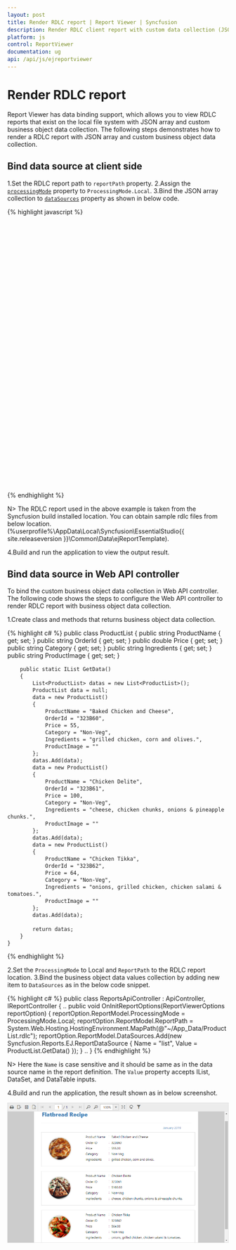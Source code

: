 ```yaml
---
layout: post
title: Render RDLC report | Report Viewer | Syncfusion
description: Render RDLC client report with custom data collection (JSON array, IList, DataSet, and DataTable) using JavaScript Report Viewer.
platform: js
control: ReportViewer
documentation: ug
api: /api/js/ejreportviewer
---
```


# Render RDLC report

Report Viewer has data binding support, which allows you to view RDLC reports that exist on the local file system with JSON array and custom business object data collection. The following steps demonstrates how to render a RDLC report with JSON array and custom business object data collection.

## Bind data source at client side
1.Set the RDLC report path to `reportPath` property.
2.Assign the [`processingMode`](../api/ejreportviewer#members:processingmode) property to `ProcessingMode.Local`.
3.Bind the JSON array collection to [`dataSources`](../api/ejreportviewer#members:datasources) property as shown in below code.

{% highlight javascript %}
<div style="height: 100%; width: 100%;">
        <div style="height: 600px; width: 950px; min-height: 400px;" id="viewer"></div>
        <script type="text/javascript">
            $(function () {
                $("#viewer").ejReportViewer({
                    reportServiceUrl: "/api/ReportsApi",
                    processingMode: ej.ReportViewer.ProcessingMode.Local,
                    reportPath: 'Product List.rdlc',
                    dataSources: [{
                        value: [
                        {
                            ProductName: "Baked Chicken and Cheese", OrderId: "323B60", Price: 55, Category: "Non-Veg", Ingredients: "Grilled chicken, Corn and Olives.", ProductImage: ""
                        },
                        {
                            ProductName: "Chicken Delite", OrderId: "323B61", Price: 100, Category: "Non-Veg", Ingredients: "Cheese, Chicken chunks, Onions & Pineapple chunks.", ProductImage: ""
                        },
                        {
                            ProductName: "Chicken Tikka", OrderId: "323B62", Price: 64, Category: "Non-Veg", Ingredients: "Onions, Grilled chicken, Chicken salami & Tomatoes.", ProductImage: ""
                        }],
                        name: "list"
                    }]
                });
            });
        </script>
    </div>

{% endhighlight %}

N> The RDLC report used in the above example is taken from the Syncfusion build installed location. You can obtain sample rdlc files from below location. (%userprofile%\AppData\Local\Syncfusion\EssentialStudio\{{ site.releaseversion }}\Common\Data\ejReportTemplate).

4.Build and run the application to view the output result.


## Bind data source in Web API controller
To bind the custom business object data collection in Web API controller.  The following code shows the steps to configure the Web API controller to render RDLC report with business object data collection.

1.Create class and methods that returns business object data collection.

{% highlight c# %}
    public class ProductList
    {
        public string ProductName { get; set; }
        public string OrderId { get; set; }
        public double Price { get; set; }
        public string Category { get; set; }
        public string Ingredients { get; set; }
        public string ProductImage { get; set; }

        public static IList GetData()
        {
            List<ProductList> datas = new List<ProductList>();
            ProductList data = null;
            data = new ProductList()
            {
                ProductName = "Baked Chicken and Cheese",
                OrderId = "323B60",
                Price = 55,
                Category = "Non-Veg",
                Ingredients = "grilled chicken, corn and olives.",
                ProductImage = ""
            };
            datas.Add(data);
            data = new ProductList()
            {
                ProductName = "Chicken Delite",
                OrderId = "323B61",
                Price = 100,
                Category = "Non-Veg",
                Ingredients = "cheese, chicken chunks, onions & pineapple chunks.",
                ProductImage = ""
            };
            datas.Add(data);
            data = new ProductList()
            {
                ProductName = "Chicken Tikka",
                OrderId = "323B62",
                Price = 64,
                Category = "Non-Veg",
                Ingredients = "onions, grilled chicken, chicken salami & tomatoes.",
                ProductImage = ""
            };
            datas.Add(data);

            return datas;
        }
    }
{% endhighlight %}

2.Set the `ProcessingMode` to Local and `ReportPath` to the RDLC report location.
3.Bind the business object data values collection by adding new item to `DataSources` as in the below code snippet.

{% highlight c# %}
public class ReportsApiController : ApiController, IReportController
    {
        ..
        public void OnInitReportOptions(ReportViewerOptions reportOption)
        {
            reportOption.ReportModel.ProcessingMode = ProcessingMode.Local;
            reportOption.ReportModel.ReportPath = System.Web.Hosting.HostingEnvironment.MapPath(@"~/App_Data/Product List.rdlc");
            reportOption.ReportModel.DataSources.Add(new Syncfusion.Reports.EJ.ReportDataSource { Name = "list", Value = ProductList.GetData() });
        }
        ..
    }
{% endhighlight %}

N> Here the `Name` is case sensitive and it should be same as in the data source name in the report definition. The `Value` property accepts IList, DataSet, and DataTable inputs.

4.Build and run the application, the result shown as in below screenshot.

![Product list RDLC report with client side JSON array data binding](Getting-Started_images/rdlc-local-report.png)